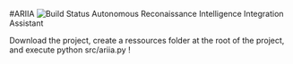 #ARIIA ![Build Status](https://travis-ci.org/Pandhariix/ARIIA.svg?branch=master)
Autonomous Reconaissance Intelligence Integration Assistant

Download the project, create a ressources folder at the root of the project, and execute python src/ariia.py !
